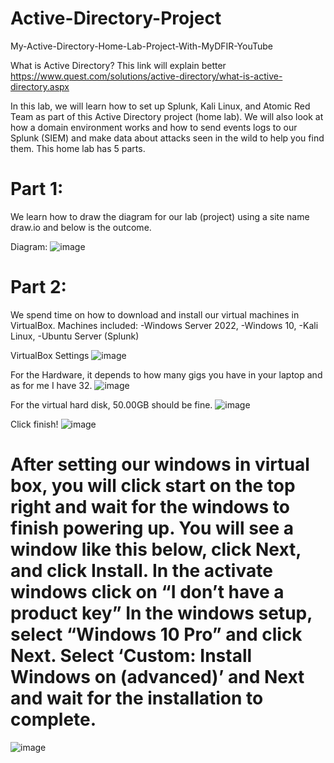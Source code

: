 # Active-Directory-Project
My-Active-Directory-Home-Lab-Project-With-MyDFIR-YouTube

What is Active Directory? This link will explain better https://www.quest.com/solutions/active-directory/what-is-active-directory.aspx

In this lab, we will learn how to set up Splunk, Kali Linux, and Atomic Red Team as part of this Active Directory project (home lab). We will also look at how a domain environment works and how to send events logs to our Splunk (SIEM) and make data about attacks seen in the wild to help you find them. This home lab has 5 parts.

# Part 1:
We learn how to draw the diagram for our lab (project) using a site name draw.io and below is the outcome.

Diagram:
![image](https://github.com/user-attachments/assets/490b2a59-f539-4648-a02e-5e9c258e66f9)

# Part 2:
We spend time on how to download and install our virtual machines in VirtualBox. Machines included: -Windows Server 2022, -Windows 10, -Kali Linux, -Ubuntu Server (Splunk)

VirtualBox Settings
![image](https://github.com/user-attachments/assets/22a544a9-b829-4a9e-979f-ea8b43b7077b)

For the Hardware, it depends to how many gigs you have in your laptop and as for me I have 32. 
![image](https://github.com/user-attachments/assets/c5fe655d-a84a-41ba-b05c-6fb2942a7f83)

For the virtual hard disk, 50.00GB should be fine.
![image](https://github.com/user-attachments/assets/4989d7cc-c2b1-429e-8917-4fa3940fa1be)

Click finish!
![image](https://github.com/user-attachments/assets/bc0b2c37-9797-4df9-8f36-f5c3eb8799f0)

# After setting our windows in virtual box, you will click start on the top right and wait for the windows to finish powering up. You will see a window like this below, click Next, and click Install. In the activate windows click on “I don’t have a product key” In the       windows setup, select “Windows 10 Pro” and click Next. Select ‘Custom: Install Windows on (advanced)’ and Next and wait for the installation to complete. 

![image](https://github.com/user-attachments/assets/eb1e4c1a-8042-4c86-97de-aaf83ec25c91)

